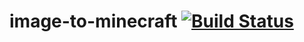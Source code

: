 # image-to-minecraft [![Build Status](https://travis-ci.org/bvanrijn/image-to-mc.svg?branch=master)](https://travis-ci.org/bvanrijn/image-to-mc)
